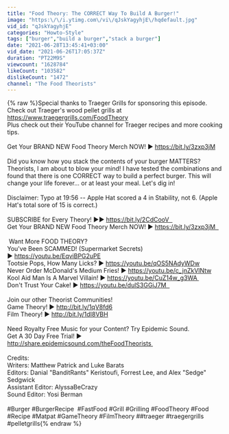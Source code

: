 ```yaml
---
title: "Food Theory: The CORRECT Way To Build A Burger!"
image: "https:\/\/i.ytimg.com\/vi\/qJskYagyhjE\/hqdefault.jpg"
vid_id: "qJskYagyhjE"
categories: "Howto-Style"
tags: ["burger","build a burger","stack a burger"]
date: "2021-06-28T13:45:41+03:00"
vid_date: "2021-06-26T17:05:37Z"
duration: "PT22M9S"
viewcount: "1628784"
likeCount: "103582"
dislikeCount: "1472"
channel: "The Food Theorists"
---
```

{% raw %}Special thanks to Traeger Grills for sponsoring this episode.<br />Check out Traeger's wood pellet grills at <a rel="nofollow" target="blank" href="https://www.traegergrills.com/FoodTheory">https://www.traegergrills.com/FoodTheory</a><br />Plus check out their YouTube channel for Traeger recipes and more cooking tips.  <br /><br />Get Your BRAND NEW Food Theory Merch NOW! ► <a rel="nofollow" target="blank" href="https://bit.ly/3zxp3jM">https://bit.ly/3zxp3jM</a><br /><br />Did you know how you stack the contents of your burger MATTERS? Theorists, I am about to blow your mind! I have tested the combinations and found that there is one CORRECT way to build a perfect burger. This will change your life forever... or at least your meal. Let's dig in!<br /><br />Disclaimer: Typo at 19:56 -- Apple Hat scored a 4 in Stability, not 6. (Apple Hat's total sore of 15 is correct.)<br /><br />SUBSCRIBE for Every Theory! ►► <a rel="nofollow" target="blank" href="https://bit.ly/2CdCooV  ">https://bit.ly/2CdCooV  </a><br />Get Your BRAND NEW Food Theory Merch NOW! ► <a rel="nofollow" target="blank" href="https://bit.ly/3zxp3jM  ">https://bit.ly/3zxp3jM  </a><br /><br /> Want More FOOD THEORY?<br />You've Been SCAMMED! (Supermarket Secrets) ► <a rel="nofollow" target="blank" href="https://youtu.be/EqviBPG2uPE">https://youtu.be/EqviBPG2uPE</a><br />Tootsie Pops, How Many Licks? ► <a rel="nofollow" target="blank" href="https://youtu.be/qOS5NAdyWDw">https://youtu.be/qOS5NAdyWDw</a><br />Never Order McDonald's Medium Fries! ► <a rel="nofollow" target="blank" href="https://youtu.be/c_jnZkVlNtw">https://youtu.be/c_jnZkVlNtw</a><br />Kool Aid Man Is A Marvel Villain! ► <a rel="nofollow" target="blank" href="https://youtu.be/CuZ14w_g3WA ">https://youtu.be/CuZ14w_g3WA </a>   <br />Don't Trust Your Cake! ► <a rel="nofollow" target="blank" href="https://youtu.be/dulS3GGiJ7M  ">https://youtu.be/dulS3GGiJ7M  </a><br /><br />Join our other Theorist Communities!<br />Game Theory! ► <a rel="nofollow" target="blank" href="http://bit.ly/1qV8fd6">http://bit.ly/1qV8fd6</a> <br />Film Theory! ► <a rel="nofollow" target="blank" href="http://bit.ly/1dI8VBH">http://bit.ly/1dI8VBH</a> <br /><br />Need Royalty Free Music for your Content? Try Epidemic Sound. <br />Get A 30 Day Free Trial! ► <a rel="nofollow" target="blank" href="http://share.epidemicsound.com/theFoodTheorists ">http://share.epidemicsound.com/theFoodTheorists </a><br /><br />Credits:<br />Writers: Matthew Patrick and Luke Barats<br />Editors: Danial &quot;BanditRants&quot; Keristoufi, Forrest Lee, and Alex &quot;Sedge&quot; Sedgwick<br />Assistant Editor: AlyssaBeCrazy  <br />Sound Editor: Yosi Berman <br /><br />#Burger #BurgerRecipe  #FastFood #Grill #Grilling #FoodTheory #Food #Recipe #Matpat #GameTheory #FilmTheory ##traeger #traegergrills #pelletgrills{% endraw %}
